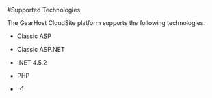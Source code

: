 #Supported Technologies

The GearHost CloudSite platform supports the following technologies.

* Classic ASP

* Classic ASP.NET

* .NET 4.5.2

* PHP

* ⋅⋅1
